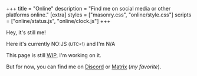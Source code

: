 +++
title = "Online"
description = "Find me on social media or other platforms online."
[extra]
styles = ["masonry.css", "online/style.css"]
scripts = ["online/status.js", "online/clock.js"]
+++

Hey, it's still me!

Here it's currently <time id="clock"><noscript>NO:JS</noscript></time> <small>(UTC+1)</small> and I'm <span id="online-indicator"><noscript>N/A</noscript></span>

This page is still <abbr title="Work In Progress">WIP</abbr>, I'm working on it.

But for now, you can find me on [Discord](https://discord.sadyn.it/) or [Matrix](https://matrix.to/#/@mambuco:matrix.org) (*my favorite*).
